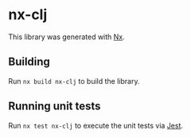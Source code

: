 # nx-clj

This library was generated with [Nx](https://nx.dev).

## Building

Run `nx build nx-clj` to build the library.

## Running unit tests

Run `nx test nx-clj` to execute the unit tests via [Jest](https://jestjs.io).
